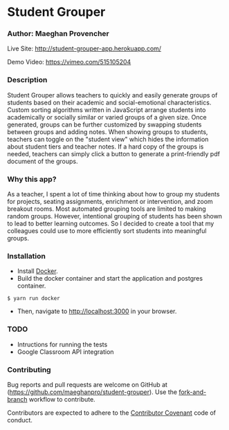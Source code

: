 # Student Grouper

### Author: Maeghan Provencher

Live Site: http://student-grouper-app.herokuapp.com/

Demo Video: https://vimeo.com/515105204

### Description

Student Grouper allows teachers to quickly and easily generate groups of students based on their academic and social-emotional characteristics. Custom sorting algorithms written in JavaScript arrange students into academically or socially similar or varied groups of a given size. Once generated, groups can be further customized by swapping students between groups and adding notes. When showing groups to students, teachers can toggle on the "student view" which hides the information about student tiers and teacher notes. If a hard copy of the groups is needed, teachers can simply click a button to generate a print-friendly pdf document of the groups.

### Why this app?

As a teacher, I spent a lot of time thinking about how to group my students for projects, seating assignments, enrichment or intervention, and zoom breakout rooms. Most automated grouping tools are limited to making random groups. However, intentional grouping of students has been shown to lead to better learning outcomes. So I decided to create a tool that my colleagues could use to more efficiently sort students into meaningful groups.

### Installation

- Install [Docker](https://docs.docker.com/get-docker/).
- Build the docker container and start the application and postgres container.
```
$ yarn run docker
```
- Then, navigate to [http://localhost:3000](http://localhost:3000) in your browser.

### TODO

- Intructions for running the tests
- Google Classroom API integration

### Contributing

Bug reports and pull requests are welcome on GitHub at (https://github.com/maeghanpro/student-grouper). Use the [fork-and-branch](https://blog.scottlowe.org/2015/01/27/using-fork-branch-git-workflow/) workflow to contribute.

Contributors are expected to adhere to the [Contributor Covenant](https://www.contributor-covenant.org/version/2/0/code_of_conduct/) code of conduct.
